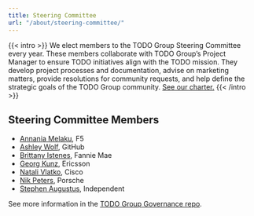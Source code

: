 ```yaml
---
title: Steering Committee
url: "/about/steering-committee/"
---
```


{{< intro >}}
We elect members to the TODO Group Steering Committee every year. These members collaborate with TODO Group’s Project Manager to ensure TODO initiatives align with the TODO mission. They develop project processes and documentation, advise on marketing matters, 
provide resolutions for community requests, and help define the strategic goals of the TODO Group community. [See our charter.](https://github.com/todogroup/governance/blob/main/GM-SC-CHARTER.adoc)
{{< /intro >}}

## Steering Committee Members

- [Annania Melaku](https://github.com/annania), F5 
- [Ashley Wolf](https://github.com/ashleywolf), GitHub
- [Brittany Istenes](https://github.com/tsteenbe), Fannie Mae
- [Georg Kunz](https://github.com/gkunz), Ericsson
- [Natali Vlatko](https://github.com/natalisucks), Cisco
- [Nik Peters](https://github.com/vmbrasseur), Porsche
- [Stephen Augustus](https://github.com/justaugustus), Independent

See more information in the [TODO Group Governance repo](https://github.com/todogroup/governance#-about-todo-steering-committee-tsc).
